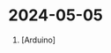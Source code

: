 # 2024-05-05

1. [](https://github.comundefined "Extreme Electronics Learning Laboratory") [Arduino]
